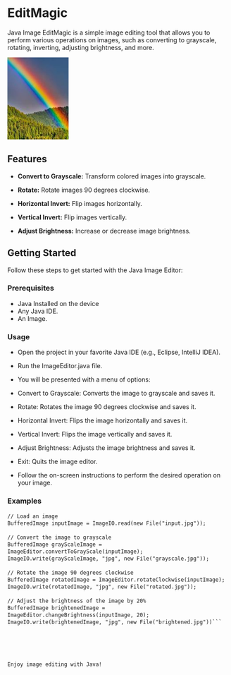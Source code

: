 # EditMagic


Java Image EditMagic is a simple image editing tool that allows you to perform various operations on images, such as converting to grayscale, rotating, inverting, adjusting brightness, and more.

![Image Editor Screenshot](image.jpg)

## Features

- **Convert to Grayscale:** Transform colored images into grayscale.

- **Rotate:** Rotate images 90 degrees clockwise.

- **Horizontal Invert:** Flip images horizontally.

- **Vertical Invert:** Flip images vertically.

- **Adjust Brightness:** Increase or decrease image brightness.

## Getting Started

Follow these steps to get started with the Java Image Editor:

### Prerequisites

- Java Installed on the device
- Any Java IDE.
- An Image.

### Usage
- Open the project in your favorite Java IDE (e.g., Eclipse, IntelliJ IDEA).

- Run the ImageEditor.java file.
- You will be presented with a menu of options:
- Convert to Grayscale: Converts the image to grayscale and saves it.
- Rotate: Rotates the image 90 degrees clockwise and saves it.
- Horizontal Invert: Flips the image horizontally and saves it.
- Vertical Invert: Flips the image vertically and saves it.
- Adjust Brightness: Adjusts the image brightness and saves it.
- Exit: Quits the image editor.
- Follow the on-screen instructions to perform the desired operation on your image.

### Examples
```
// Load an image
BufferedImage inputImage = ImageIO.read(new File("input.jpg"));

// Convert the image to grayscale
BufferedImage grayScaleImage = ImageEditor.convertToGrayScale(inputImage);
ImageIO.write(grayScaleImage, "jpg", new File("grayscale.jpg"));

// Rotate the image 90 degrees clockwise
BufferedImage rotatedImage = ImageEditor.rotateClockwise(inputImage);
ImageIO.write(rotatedImage, "jpg", new File("rotated.jpg"));

// Adjust the brightness of the image by 20%
BufferedImage brightenedImage = ImageEditor.changeBrightness(inputImage, 20);
ImageIO.write(brightenedImage, "jpg", new File("brightened.jpg"))```





Enjoy image editing with Java!




